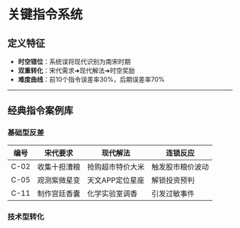 # 关键指令系统

## 定义特征
- **时空错位**：系统误将现代识别为南宋时期
- **双重转化**：宋代需求➜现代解法➜时空奖励
- **难度曲线**：前10个指令误差率30%，后期误差率70%

---

## 经典指令案例库

### 基础型反差
| 编号 | 宋代要求          | 现代解法          | 连锁反应          |
|------|-------------------|-------------------|-------------------|
| C-02 | 收集十担漕粮      | 抢购超市特价大米  | 触发股市粮价波动  |
| C-05 | 观测紫微星变      | 天文APP定位星座   | 解锁投资预判      |
| C-11 | 制作宫廷香囊      | 化学实验室调香    | 引发过敏事件      |

### 技术型转化 